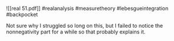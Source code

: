 ![[real 51.pdf]] #realanalysis #measuretheory #lebesgueintegration #backpocket 

Not sure why I struggled so long on this, but I failed to notice the nonnegativity part for a while so that probably explains it.